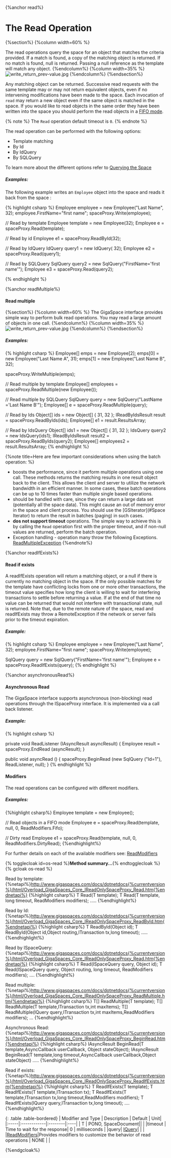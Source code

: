 
{%anchor read%}

# The Read Operation
{%section%}
{%column width=60% %}

The  read operations query the space for an object that matches the criteria provided.
If a match is found, a copy of the matching object is returned.
If no match is found, null is returned. Passing a null reference as the template will match any object.
{%endcolumn%}
{%column width=35% %}
![write_return_prev-value.jpg](/attachment_files/POJO_read.jpg)
{%endcolumn%}
{%endsection%}

Any matching object can be returned. Successive read requests with the same template may or may not return equivalent objects, even if no intervening modifications have been made to the space.
Each invocation of `read` may return a new object even if the same object is matched in the space.
If you would like to read objects in the same order they have been written into the space you should perform the read objects in a [FIFO mode](./fifo-support.html).

{% note %}
The `Read` operation default timeout is `0`.
{% endnote %}

The read operation can be performed with the following options:

- Template matching
- By Id
- By IdQuery
- By SQLQuery

To learn more about the different options refer to [Querying the Space](./querying-the-space.html)

##### Examples:

The following example writes an `Employee` object into the space and reads it back from the space :

{% highlight csharp %}
Employee employee = new Employee("Last Name", 32);
employee.FirstName="first name";
spaceProxy.Write(employee);

// Read by template
Employee template = new Employee(32);
Employee e = spaceProxy.Read(template);

// Read by id
Employee e1 = spaceProxy.ReadById<Employee>(32);

// Read by IdQuery
IdQuery<Employee> query1 = new IdQuery<Employee>( 32);
Employee e2 = spaceProxy.Read<Employee>(query1);

// Read by SQLQuery
SqlQuery<Employee> query2 = new SqlQuery<Employee>("FirstName='first name'");
Employee e3 = spaceProxy.Read<Employee>(query2);

{% endhighlight %}


{%anchor readMultiple%}

#### Read multiple

{%section%}
{%column width=60% %}
The GigaSpace interface provides simple way to perform bulk read operations. You may read a large amount of objects in one call.
{%endcolumn%}
{%column width=35% %}
![write_return_prev-value.jpg](/attachment_files/POJO_read_multi.jpg)
{%endcolumn%}
{%endsection%}

##### Examples:

{% highlight csharp %}
Employee[] emps = new Employee[2];
emps[0] = new Employee("Last Name A", 31);
emps[1] = new Employee("Last Name B", 32);

spaceProxy.WriteMultiple(emps);

// Read multiple by template
Employee[] employees = spaceProxy.ReadMultiple<Employee>(new Employee());

// Read multiple by SQLQuery
SqlQuery<Employee> query = new SqlQuery<Employee>("LastName ='Last Name B'");
Employee[] e = spaceProxy.ReadMultiple<Employee>(query);

// Read by Ids
Object[] ids = new Object[] { 31, 32 };
IReadByIdsResult<Employee> result = spaceProxy.ReadByIds<Employee>(ids);
Employee[] e1 = result.ResultsArray;

// Read by IdsQuery
Object[] ids1 = new Object[] { 31, 32 };
IdsQuery<Employee> query2 = new IdsQuery<Employee>(ids1);
IReadByIdsResult<Employee> result2 = spaceProxy.ReadByIds<Employee>(query2);
Employee[] employees2 = result.ResultsArray;
{% endhighlight %}

{%note title=Here are few important considerations when using the batch operation: %}
- boosts the performance, since it perform multiple operations using one call. These methods returns the matching results in one result object back to the client. This allows the client and server to utilize the network bandwidth in an efficient manner. In some cases, these batch operations can be up to 10 times faster than multiple single based operations.
- should be handled with care, since they can return a large data set (potentially all the space data). This might cause an out of memory error in the space and client process. You should use the [GSIterator](#Space Iterator) to return the result in batches (paging) in such cases.
- **dos not support timeout** operations. The simple way to achieve this is by calling the `Read` operation first with the proper timeout, and if non-null values are returned, perform the batch operation.
- Exception handling - operation many throw the following Exceptions. [ReadMultipleException](http://www.gigaspaces.com/docs/dotnetdocs{%currentversion%}/html/Overload_GigaSpaces_Core_Exceptions_ReadMultipleException__ctor.htm)
{%endnote%}

{%anchor readIfExists%}

#### Read if exists
A readIfExists operation will return a matching object, or a null if there is currently no matching object in the space.
If the only possible matches for the template have conflicting locks from one or more other transactions, the timeout value specifies how long the client is willing to wait for interfering transactions to settle before returning a value.
If at the end of that time no value can be returned that would not interfere with transactional state, null is returned. Note that, due to the remote nature of the space, read and readIfExists may throw a RemoteException if the network or server fails prior to the timeout expiration.

##### Example:

{% highlight csharp %}
Employee employee = new Employee("Last Name", 32);
employee.FirstName="first name";
spaceProxy.Write(employee);

SqlQuery<Employee> query = new SqlQuery<Employee>("FirstName='first name'");
Employee e = spaceProxy.ReadIfExists<Employee>(query);
{% endhighlight %}




{%anchor asynchronousRead%}

#### Asynchronous Read

The GigaSpace interface supports asynchronous (non-blocking) read operations through the ISpaceProxy interface. It is implemented via a call back listener.

##### Example:

{% highlight csharp %}

private void ReadListener (IAsyncResult<Employee> asyncResult)
{
    Employee result = spaceProxy.EndRead (asyncResult);
}

public void asyncRead ()
{
    spaceProxy.BeginRead<Employee> (new SqlQuery<Employee> ("Id=1"), ReadListener, null);
}
{% endhighlight %}




#### Modifiers

The read operations can be configured with different modifiers.

##### Examples:
{%highlight csharp%}
Employee template = new Employee();

// Read objects in a FIFO mode
Employee e = spaceProxy.Read<Employee>(template, null, 0, ReadModifiers.Fifo);

// Dirty read
Employee e1 = spaceProxy.Read<Employee>(template, null, 0, ReadModifiers.DirtyRead);
{%endhighlight%}


For further details on each of the available modifiers see: [ReadModifiers](http://www.gigaspaces.com/docs/dotnetdocs{%currentversion%}/html/P_GigaSpaces_Core_IReadOnlySpaceProxy_ReadModifiers.htm)


{% togglecloak id=os-read %}**Method summary...**{% endtogglecloak %}
{% gcloak os-read %}

Read by template:{%netapi%}http://www.gigaspaces.com/docs/dotnetdocs{%currentversion%}/html/Overload_GigaSpaces_Core_IReadOnlySpaceProxy_Read.htm{%endnetapi%}
{%highlight csharp%}
T Read(T template);
T Read(T template, long timeout, ReadModifiers modifiers);
.....
{%endhighlight%}

Read by Id:{%netapi%}http://www.gigaspaces.com/docs/dotnetdocs{%currentversion%}/html/Overload_GigaSpaces_Core_IReadOnlySpaceProxy_ReadById.htm{%endnetapi%}
{%highlight csharp%}
T ReadById<T>(Object id);
T ReadById<T>(Object id,Object routing,ITransaction tx,long timeout);
.....
{%endhighlight%}

Read by ISpaceQuery:{%netapi%}http://www.gigaspaces.com/docs/dotnetdocs{%currentversion%}/html/Overload_GigaSpaces_Core_IReadOnlySpaceProxy_Read.htm{%endnetapi%}
{%highlight csharp%}
T Read(ISpaceQuery<T> query, Object id);
T Read(ISpaceQuery<T> query, Object routing, long timeout, ReadModifiers modifiers);
....
{%endhighlight%}

Read multiple:{%netapi%}http://www.gigaspaces.com/docs/dotnetdocs{%currentversion%}/html/Overload_GigaSpaces_Core_IReadOnlySpaceProxy_ReadMultiple.htm{%endnetapi%}
{%highlight csharp%}
T[] ReadMultiple<T>(T template);
T[] ReadMultiple<T>(T template,ITransaction tx,int maxItems);
T[] ReadMultiple<T>(IQuery<T> query,ITransaction tx,int maxItems,ReadModifiers modifiers);
...
{%endhighlight%}


Asynchronous Read:{%netapi%}http://www.gigaspaces.com/docs/dotnetdocs{%currentversion%}/html/Overload_GigaSpaces_Core_IReadOnlySpaceProxy_BeginRead.htm{%endnetapi%}
{%highlight csharp%}
IAsyncResult<T> BeginRead<T>(T template,AsyncCallback<T> userCallback, Object stateObject);
IAsyncResult<T> BeginRead<T>(T template,long timeout,AsyncCallback<T> userCallback,Object stateObject)
.....
{%endhighlight%}


Read if exists:{%netapi%}http://www.gigaspaces.com/docs/dotnetdocs{%currentversion%}/html/Overload_GigaSpaces_Core_IReadOnlySpaceProxy_ReadIfExists.htm{%endnetapi%}
{%highlight csharp%}
T ReadIfExists<T>(T template);
T ReadIfExists<T>(T template,ITransaction tx);
T ReadIfExists<T>(T template,ITransaction tx,long timeout,ReadModifiers modifiers);
T ReadIfExists<T>(IQuery<T> query,ITransaction tx,long timeout);
....
{%endhighlight%}



{: .table .table-bordered}
| Modifier and Type | Description | Default | Unit|
|:-----|:------------|:--------|:----|
| T          | PONO, SpaceDocument|| |
|timeout     | Time to wait for the response| 0  |  milliseconds |
|query| [IQuery](http://www.gigaspaces.com/docs/dotnetdocs{%currentversion%}/html/T_GigaSpaces_Core_IQuery_1.htm)|      | |
|[ReadModifiers](http://www.gigaspaces.com/docs/dotnetdocs{%currentversion%}/html/P_GigaSpaces_Core_IReadOnlySpaceProxy_ReadModifiers.htm)|Provides modifiers to customize the behavior of read operations | NONE  |  |

{%endgcloak%}